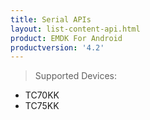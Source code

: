 ```yaml
---
title: Serial APIs
layout: list-content-api.html
product: EMDK For Android
productversion: '4.2'
---
```


>Supported Devices:
* TC70KK
* TC75KK










